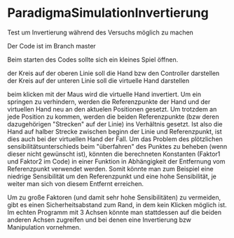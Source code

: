# ParadigmaSimulationInvertierung
Test um Invertierung während des Versuchs möglich zu machen

Der Code ist im Branch master

Beim starten des Codes sollte sich ein kleines Spiel öffnen.

der Kreis auf der oberen Linie soll die Hand bzw den Controller darstellen
der Kreis auf der unteren Linie soll die virtuelle Hand darstellen

beim klicken mit der Maus wird die virtuelle Hand invertiert.
Um ein springen zu verhindern, werden die Referenzpunkte der Hand und der virtuellen Hand neu an den aktuelen Positionen gesetzt.
Um trotzdem an jede Position zu kommen, werden die beiden Referenzpunkte (bzw deren dazugehörigen "Strecken" auf der Linie) ins Verhältnis gesetzt. Ist also die Hand auf halber Strecke zwischen beginn der Linie und Referenzpunkt, ist dies auch bei der virtuellen Hand der Fall. 
Um das Problem des plötzlichen sensibilitätsunterschieds beim "überfahren" des Punktes zu beheben (wenn dieser nicht gewünscht ist), könnten die berechneten Konstanten (Faktor1 und Faktor2 im Code) in einer Funktion in Abhängigkeit der Entfernung vom Referenzpunkt verwendet werden. Somit könnte man zum Beispiel eine niedrige Sensibilität um den Referenzpunkt und eine hohe Sensibilität, je weiter man sich von diesem Entfernt erreichen.

Um zu große Faktoren (und damit sehr hohe Sensibilitäten) zu vermeiden, gibt es einen Sicherheitsabstand zum Rand, in dem kein Klicken möglich ist. Im echten Programm mit 3 Achsen könnte man stattdessen auf die beiden anderen Achsen zugreifen und bei denen eine Invertierung bzw Manipulation vornehmen.
